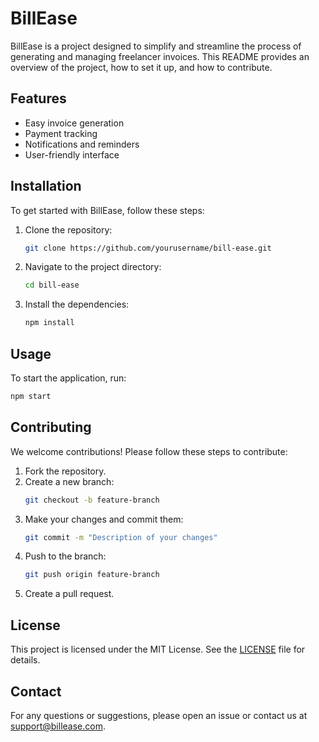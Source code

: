 # BillEase

BillEase is a project designed to simplify and streamline the process of generating and managing freelancer invoices. This README provides an overview of the project, how to set it up, and how to contribute.

## Features

- Easy invoice generation
- Payment tracking
- Notifications and reminders
- User-friendly interface

## Installation

To get started with BillEase, follow these steps:

1. Clone the repository:
    ```bash
    git clone https://github.com/yourusername/bill-ease.git
    ```
2. Navigate to the project directory:
    ```bash
    cd bill-ease
    ```
3. Install the dependencies:
    ```bash
    npm install
    ```

## Usage

To start the application, run:
```bash
npm start
```

## Contributing

We welcome contributions! Please follow these steps to contribute:

1. Fork the repository.
2. Create a new branch:
    ```bash
    git checkout -b feature-branch
    ```
3. Make your changes and commit them:
    ```bash
    git commit -m "Description of your changes"
    ```
4. Push to the branch:
    ```bash
    git push origin feature-branch
    ```
5. Create a pull request.

## License

This project is licensed under the MIT License. See the [LICENSE](LICENSE) file for details.

## Contact

For any questions or suggestions, please open an issue or contact us at support@billease.com.